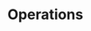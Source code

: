 # Operations

<div id='redoc-container'>
</div>
<script>
    (function() {
        Redoc.init('/_static/api/tag_manager_authorized_api_operations.json', {}, document.getElementById('redoc-container'), () => {window.prepareRedocMenu ? window.prepareRedocMenu() : setTimeout(()=>{window.prepareRedocMenu()}, 2000)});
    })();
</script>

